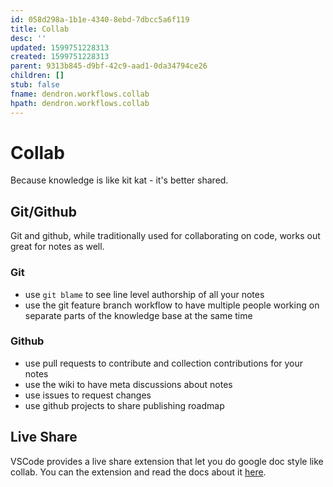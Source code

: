 ```yaml
---
id: 058d298a-1b1e-4340-8ebd-7dbcc5a6f119
title: Collab
desc: ''
updated: 1599751228313
created: 1599751228313
parent: 9313b845-d9bf-42c9-aad1-0da34794ce26
children: []
stub: false
fname: dendron.workflows.collab
hpath: dendron.workflows.collab
---
```

# Collab

Because knowledge is like kit kat - it's better shared. 

## Git/Github

Git and github, while traditionally used for collaborating on code, works out great for notes as well. 

### Git

- use `git blame` to see line level authorship of all your notes
- use the git feature branch workflow to have multiple people working on separate parts of the knowledge base at the same time

### Github

- use pull requests to contribute and collection contributions for your notes
- use the wiki to have meta discussions about notes
- use issues to request changes
- use github projects to share publishing roadmap

## Live Share

VSCode provides a live share extension that let you do google doc style like collab. You can the extension and read the docs about it [here](https://visualstudio.microsoft.com/services/live-share/).
